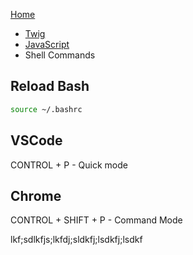 [Home](https://timcoxopc.github.io/d8notes/)

* [Twig](/d8notes/twig)
* [JavaScript](/d8notes/js)
* Shell Commands

## Reload Bash

```bash
source ~/.bashrc
```

## VSCode

CONTROL + P - Quick mode

## Chrome

CONTROL + SHIFT + P - Command Mode

lkf;sdlkfjs;lkfdj;sldkfj;lsdkfj;lsdkf
